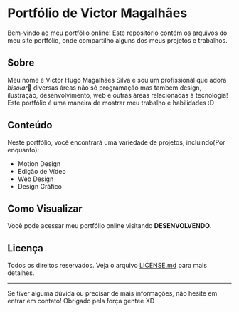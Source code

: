 # Portfólio de Victor Magalhães

Bem-vindo ao meu portfólio online! Este repositório contém os arquivos do meu site portfólio, onde compartilho alguns dos meus projetos e trabalhos.

## Sobre

Meu nome é Victor Hugo Magalhães Silva e sou um profissional que adora *bisoiar*👀 diversas áreas não só programação mas também design, ilustração, desenvolvimento, web e outras áreas relacionadas à tecnologia! Este portfólio é uma maneira de mostrar meu trabalho e habilidades :D

## Conteúdo

Neste portfólio, você encontrará uma variedade de projetos, incluindo(Por enquanto):

- Motion Design
- Edição de Vídeo
- Web Design
- Design Gráfico

## Como Visualizar

Você pode acessar meu portfólio online visitando **DESENVOLVENDO**.

## Licença

Todos os direitos reservados. Veja o arquivo [LICENSE.md](LICENSE.md) para mais detalhes.

---

Se tiver alguma dúvida ou precisar de mais informações, não hesite em entrar em contato! Obrigado pela força gentee XD
